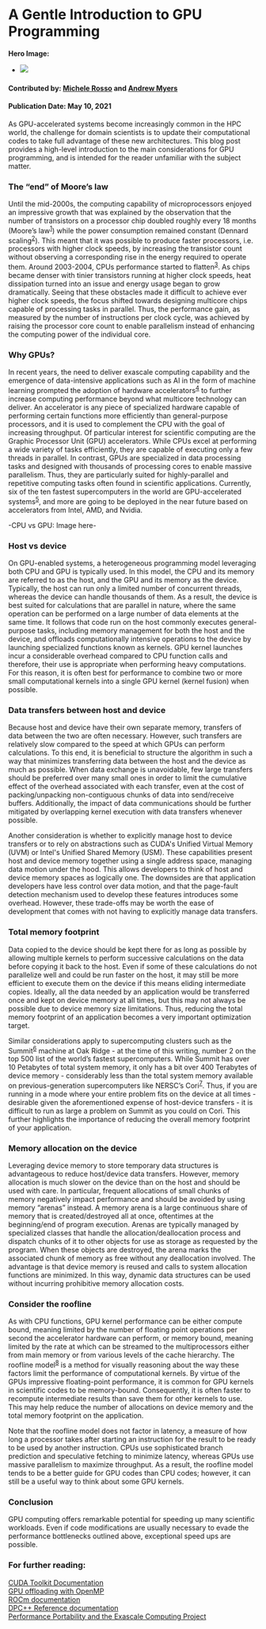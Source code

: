 # A Gentle Introduction to GPU Programming
**Hero Image:**
- <img src='https://github.com/betterscientificsoftware/images/raw/master/Blog_0521_GPU.png'>

#### Contributed by: [Michele Rosso](https://github.com/mic84) and [Andrew Myers](https://github.com/atmyers)
#### Publication Date: May 10, 2021

As GPU-accelerated systems become increasingly common in the HPC world, the challenge for
domain scientists is to update their computational codes to take full advantage of these new
architectures. This blog post provides a high-level introduction to the main considerations for
GPU programming, and is intended for the reader unfamiliar with the subject matter.

### The “end” of Moore’s law
Until the mid-2000s, the computing capability of microprocessors enjoyed an impressive growth
that was explained by the observation that the number of transistors on a processor chip
doubled roughly every 18 months (Moore’s law<sup>[1]</sup>) while the power consumption remained
constant (Dennard scaling<sup>[2]</sup>). This meant that it was possible to produce faster processors, i.e.
processors with higher clock speeds, by increasing the transistor count without observing a
corresponding rise in the energy required to operate them. Around 2003-2004, CPUs
performance started to flatten<sup>[3]</sup>. As chips became denser with tinier transistors running at higher
clock speeds, heat dissipation turned into an issue and energy usage began to grow
dramatically. Seeing that these obstacles made it difficult to achieve ever higher clock speeds,
the focus shifted towards designing multicore chips capable of processing tasks in parallel.
Thus, the performance gain, as measured by the number of instructions per clock cycle, was
achieved by raising the processor core count to enable parallelism instead of enhancing the
computing power of the individual core.

### Why GPUs?
In recent years, the need to deliver exascale computing capability and the emergence of
data-intensive applications such as AI in the form of machine learning prompted the adoption of
hardware accelerators<sup>[4]</sup> to further increase computing performance beyond what multicore
technology can deliver. An accelerator is any piece of specialized hardware capable of
performing certain functions more efficiently than general-purpose processors, and it is used to
complement the CPU with the goal of increasing throughput. Of particular interest for scientific
computing are the Graphic Processor Unit (GPU) accelerators. While CPUs excel at performing
a wide variety of tasks efficiently, they are capable of executing only a few threads in parallel. In
contrast, GPUs are specialized in data processing tasks and designed with thousands of
processing cores to enable massive parallelism. Thus, they are particularly suited for
highly-parallel and repetitive computing tasks often found in scientific applications. Currently, six
of the ten fastest supercomputers in the world are GPU-accelerated systems<sup>[5]</sup>, and more are
going to be deployed in the near future based on accelerators from Intel, AMD, and Nvidia.

-CPU vs GPU: Image here-

### Host vs device
On GPU-enabled systems, a heterogeneous programming model leveraging both CPU and
GPU is typically used. In this model, the CPU and its memory are referred to as the host, and
the GPU and its memory as the device. Typically, the host can run only a limited number of
concurrent threads, whereas the device can handle thousands of them. As a result, the device
is best suited for calculations that are parallel in nature, where the same operation can be
performed on a large number of data elements at the same time. It follows that code run on the
host commonly executes general-purpose tasks, including memory management for both the
host and the device, and offloads computationally intensive operations to the device by
launching specialized functions known as kernels. GPU kernel launches incur a considerable
overhead compared to CPU function calls and therefore, their use is appropriate when
performing heavy computations. For this reason, it is often best for performance to combine two
or more small computational kernels into a single GPU kernel (kernel fusion) when possible.

### Data transfers between host and device
Because host and device have their own separate memory, transfers of data between the two
are often necessary. However, such transfers are relatively slow compared to the speed at
which GPUs can perform calculations. To this end, it is beneficial to structure the algorithm in
such a way that minimizes transferring data between the host and the device as much as
possible. When data exchange is unavoidable, few large transfers should be preferred over
many small ones in order to limit the cumulative effect of the overhead associated with each
transfer, even at the cost of packing/unpacking non-contiguous chunks of data into send/receive
buffers. Additionally, the impact of data communications should be further mitigated by
overlapping kernel execution with data transfers whenever possible.

Another consideration is whether to explicitly manage host to device transfers or to rely on
abstractions such as CUDA's Unified Virtual Memory (UVM) or Intel's Unified Shared Memory
(USM). These capabilities present host and device memory together using a single address
space, managing data motion under the hood. This allows developers to think of host and
device memory spaces as logically one. The downsides are that application developers have
less control over data motion, and that the page-fault detection mechanism used to develop
these features introduces some overhead. However, these trade-offs may be worth the ease of
development that comes with not having to explicitly manage data transfers.

### Total memory footprint
Data copied to the device should be kept there for as long as possible by allowing multiple
kernels to perform successive calculations on the data before copying it back to the host. Even
if some of these calculations do not parallelize well and could be run faster on the host, it may
still be more efficient to execute them on the device if this means eliding intermediate copies.
Ideally, all the data needed by an application would be transferred once and kept on device
memory at all times, but this may not always be possible due to device memory size limitations.
Thus, reducing the total memory footprint of an application becomes a very important
optimization target.

Similar considerations apply to supercomputing clusters such as the Summit<sup>[6]</sup> machine at Oak
Ridge - at the time of this writing, number 2 on the top 500 list of the world’s fastest
supercomputers. While Summit has over 10 Petabytes of total system memory, it only has a bit
over 400 Terabytes of device memory - considerably less than the total system memory
available on previous-generation supercomputers like NERSC’s Cori<sup>[7]</sup>. Thus, if you are running
in a mode where your entire problem fits on the device at all times - desirable given the
aforementioned expense of host-device transfers - it is difficult to run as large a problem on
Summit as you could on Cori. This further highlights the importance of reducing the overall
memory footprint of your application.

### Memory allocation on the device
Leveraging device memory to store temporary data structures is advantageous to reduce
host/device data transfers. However, memory allocation is much slower on the device than on
the host and should be used with care. In particular, frequent allocations of small chunks of
memory negatively impact performance and should be avoided by using memory “arenas”
instead. A memory arena is a large continuous share of memory that is created/destroyed all at
once, oftentimes at the beginning/end of program execution. Arenas are typically managed by
specialized classes that handle the allocation/deallocation process and dispatch chunks of it to
other objects for use as storage as requested by the program. When these objects are
destroyed, the arena marks the associated chunk of memory as free without any deallocation
involved. The advantage is that device memory is reused and calls to system allocation functions
are minimized. In this way, dynamic data structures can be used without incurring prohibitive
memory allocation costs.

### Consider the roofline
As with CPU functions, GPU kernel performance can be either compute bound, meaning limited
by the number of floating point operations per second the accelerator hardware can perform, or
memory bound, meaning limited by the rate at which can be streamed to the multiprocessors
either from main memory or from various levels of the cache hierarchy. The roofline model<sup>[8]</sup> is a
method for visually reasoning about the way these factors limit the performance of
computational kernels. By virtue of the GPUs impressive floating-point performance, it is
common for GPU kernels in scientific codes to be memory-bound. Consequently, it is often
faster to recompute intermediate results than save them for other kernels to use. This may help
reduce the number of allocations on device memory and the total memory footprint on the
application.

Note that the roofline model does not factor in latency, a measure of how long a processor takes
after starting an instruction for the result to be ready to be used by another instruction. CPUs
use sophisticated branch prediction and speculative fetching to minimize latency, whereas
GPUs use massive parallelism to maximize throughput. As a result, the roofline model tends to
be a better guide for GPU codes than CPU codes; however, it can still be a useful way to think
about some GPU kernels.

### Conclusion
GPU computing offers remarkable potential for speeding up many scientific workloads. Even if
code modifications are usually necessary to evade the performance bottlenecks outlined above,
exceptional speed ups are possible.

### For further reading:
[CUDA Toolkit Documentation](https://docs.nvidia.com/cuda/)<br>
[GPU offloading with OpenMP](https://developer.ibm.com/technologies/systems/articles/gpu-programming-with-openmp/)<br>
[ROCm documentation](https://rocmdocs.amd.com/en/latest/index.html)<br>
[DPC++ Reference documentation](https://docs.oneapi.com/versions/latest/dpcpp/index.html)<br>
[Performance Portability and the Exascale Computing Project](https://bssw.io/blog_posts/performance-portability-and-the-exascale-computing-project)<br>

<!---
Publish: preview
Pinned: no
Topics: High-performance computing (HPC)
RSS update: 2021-05-10
--->

[1]: https://www.britannica.com/technology/Moores-law "Moore’s Law"
[2]: https://www.rambus.com/blogs/understanding-dennard-scaling-2/ "Dennard Scaling"
[3]: https://www.nature.com/news/the-chips-are-down-for-moore-s-law-1.19338 "The Chips are Down for Moore’s Law"
[4]: https://www.omnisci.com/technical-glossary/hardware-acceleration "Hardware Acceleration Definition"
[5]: https://www.top500.org/ "Top 500: The List"
[6]: https://www.olcf.ornl.gov/olcf-resources/compute-systems/summit/ "Summit: Oak Ridge National Laboratory’s 200 Petaflop Supercomputer"
[7]: https://docs.nersc.gov/systems/cori/ "Cori"
[8]: https://docs.nersc.gov/development/performance-debugging-tools/roofline/ "Roofline Performance Model"
